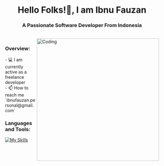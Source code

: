 <!-- title -->
<h1 align="center">Hello Folks!👋, I am Ibnu Fauzan </h1>
<h3 align="center">A Passionate Software Developer From Indonesia</h3>

<!-- body -->
<br>
<img align="right" alt ="Coding" width="400" src="https://i.pinimg.com/originals/2a/53/65/2a53651a35816f499270d8275fd5318f.gif">
<h3 align="left">Overview:</h3>
- 💻 I am currently active as a freelance developer <br>
- 📫 How to reach me `ibnufauzan.personal@gmail.com`

<br>

<h3 align="left">Languages and Tools:</h3>

[![My Skills](https://skillicons.dev/icons?i=androidstudio,flutter,dart,laravel,php,js,java,mysql,github,figma&theme=dark&perline=5)](https://skillicons.dev)
<br>

<!--  <h3 align="left">Stats:</h3>  -->
<!-- <p><img align="center" src="https://github-readme-stats.vercel.app/api?username=ibnufauzn&show_icons=true&locale=en&theme=dark" alt="Ibnu Fauzan" /></p> -->
<!-- <p><img align="center" src="https://github-readme-streak-stats.herokuapp.com/?user=ibnufauzn&theme=dark" alt="Ibnu Fauzan" /></p> -->

